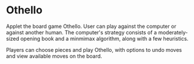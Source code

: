 Othello
=======

Applet the board game Othello. User can play against the computer or against another human. The computer's strategy consists of a moderately-sized opening book and a minmimax algorithm, along with a few heuristics.

Players can choose pieces and play Othello, with options to undo moves and view available moves on the board.
